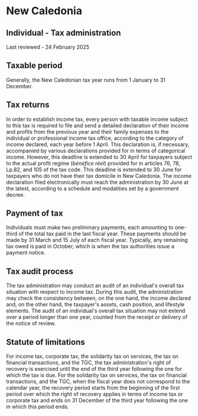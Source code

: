 # New Caledonia
## Individual - Tax administration
Last reviewed - 24 February 2025
## Taxable period
Generally, the New Caledonian tax year runs from 1 January to 31 December.
## Tax returns
In order to establish income tax, every person with taxable income subject to this tax is required to file and send a detailed declaration of their income and profits from the previous year and their family expenses to the individual or professional income tax office, according to the category of income declared, each year before 1 April.
This declaration is, if necessary, accompanied by various declarations provided for in terms of categorical income.
However, this deadline is extended to 30 April for taxpayers subject to the actual profit regime (_bénéfice réel_) provided for in articles 76, 78, Lp.82, and 105 of the tax code.
This deadline is extended to 30 June for taxpayers who do not have their tax domicile in New Caledonia.
The income declaration filed electronically must reach the administration by 30 June at the latest, according to a schedule and modalities set by a government decree.
## Payment of tax
Individuals must make two preliminary payments, each amounting to one-third of the total tax paid in the last fiscal year. These payments should be made by 31 March and 15 July of each fiscal year. Typically, any remaining tax owed is paid in October, which is when the tax authorities issue a payment notice.
## Tax audit process
The tax administration may conduct an audit of an individual's overall tax situation with respect to income tax. During this audit, the administration may check the consistency between, on the one hand, the income declared and, on the other hand, the taxpayer's assets, cash position, and lifestyle elements.
The audit of an individual's overall tax situation may not extend over a period longer than one year, counted from the receipt or delivery of the notice of review.
## Statute of limitations
For income tax, corporate tax, the solidarity tax on services, the tax on financial transactions, and the TGC, the tax administration's right of recovery is exercised until the end of the third year following the one for which the tax is due. For the solidarity tax on services, the tax on financial transactions, and the TGC, when the fiscal year does not correspond to the calendar year, the recovery period starts from the beginning of the first period over which the right of recovery applies in terms of income tax or corporate tax and ends on 31 December of the third year following the one in which this period ends.
